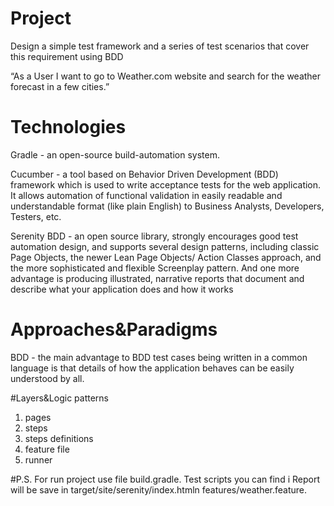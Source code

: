 # Project
Design a simple test framework and a series of test scenarios that cover this requirement using BDD

“As a User I want to go to Weather.com website and search for the weather forecast in a few cities.”

# Technologies
Gradle - an open-source build-automation system.

Cucumber - a tool based on Behavior Driven Development (BDD) framework which is used to write acceptance tests for the web application. It allows automation of functional validation in easily readable and understandable format (like plain English) to Business Analysts, Developers, Testers, etc.

Serenity BDD - an open source library, strongly encourages good test automation design, and supports several design patterns, including classic Page Objects, the newer Lean Page Objects/ Action Classes approach, and the more sophisticated and flexible Screenplay pattern. And one more advantage is producing illustrated, narrative reports that document and describe what your application does and how it works

# Approaches&Paradigms
BDD - the main advantage to BDD test cases being written in a common language is that details of how the application behaves can be easily understood by all.

#Layers&Logic patterns
1. pages
2. steps
3. steps definitions
4. feature file
5. runner

#P.S.
For run project use file build.gradle. Test scripts you can find i Report will be save in target/site/serenity/index.htmln features/weather.feature.